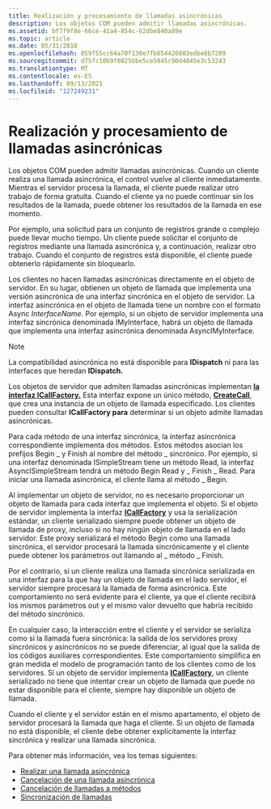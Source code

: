```yaml
---
title: Realización y procesamiento de llamadas asincrónicas
description: Los objetos COM pueden admitir llamadas asincrónicas.
ms.assetid: bf7f9f8e-66ce-41a4-854c-62dbe840a89e
ms.topic: article
ms.date: 05/31/2018
ms.openlocfilehash: 059f55cc64a70f130e7fb654426803edbe8b7209
ms.sourcegitcommit: d75fc10b9f0825bbe5ce5045c90d4045e3c53243
ms.translationtype: MT
ms.contentlocale: es-ES
ms.lasthandoff: 09/13/2021
ms.locfileid: "127249231"
---
```

# <a name="making-and-processing-asynchronous-calls"></a>Realización y procesamiento de llamadas asincrónicas

Los objetos COM pueden admitir llamadas asincrónicas. Cuando un cliente realiza una llamada asincrónica, el control vuelve al cliente inmediatamente. Mientras el servidor procesa la llamada, el cliente puede realizar otro trabajo de forma gratuita. Cuando el cliente ya no puede continuar sin los resultados de la llamada, puede obtener los resultados de la llamada en ese momento.

Por ejemplo, una solicitud para un conjunto de registros grande o complejo puede llevar mucho tiempo. Un cliente puede solicitar el conjunto de registros mediante una llamada asincrónica y, a continuación, realizar otro trabajo. Cuando el conjunto de registros está disponible, el cliente puede obtenerlo rápidamente sin bloquearlo.

Los clientes no hacen llamadas asincrónicas directamente en el objeto de servidor. En su lugar, obtienen un objeto de llamada que implementa una versión asincrónica de una interfaz sincrónica en el objeto de servidor. La interfaz asincrónica en el objeto de llamada tiene un nombre con el formato Async *InterfaceName*. Por ejemplo, si un objeto de servidor implementa una interfaz sincrónica denominada IMyInterface, habrá un objeto de llamada que implementa una interfaz asincrónica denominada AsyncIMyInterface.

> [!Note]  
> La compatibilidad asincrónica no está disponible para **IDispatch** ni para las interfaces que heredan **IDispatch.**

 

Los objetos de servidor que admiten llamadas asincrónicas implementan [**la interfaz ICallFactory.**](/windows/win32/api/objidlbase/nn-objidlbase-icallfactory) Esta interfaz expone un único método, [**CreateCall**](/windows/win32/api/objidlbase/nf-objidlbase-icallfactory-createcall), que crea una instancia de un objeto de llamada especificado. Los clientes pueden consultar **ICallFactory para** determinar si un objeto admite llamadas asincrónicas.

Para cada método de una interfaz sincrónica, la interfaz asincrónica correspondiente implementa dos métodos. Estos métodos asocian los prefijos Begin \_ y Finish al nombre del método \_ sincrónico. Por ejemplo, si una interfaz denominada ISimpleStream tiene un método Read, la interfaz AsyncISimpleStream tendrá un método Begin Read y \_ Finish \_ Read. Para iniciar una llamada asincrónica, el cliente llama al método \_ Begin.

Al implementar un objeto de servidor, no es necesario proporcionar un objeto de llamada para cada interfaz que implementa el objeto. Si el objeto de servidor implementa la interfaz [**ICallFactory**](/windows/win32/api/objidlbase/nn-objidlbase-icallfactory) y usa la serialización estándar, un cliente serializado siempre puede obtener un objeto de llamada de proxy, incluso si no hay ningún objeto de llamada en el lado servidor. Este proxy serializará el método Begin como una llamada sincrónica, el servidor procesará la llamada sincrónicamente y el cliente puede obtener los parámetros out llamando al \_ método \_ Finish.

Por el contrario, si un cliente realiza una llamada sincrónica serializada en una interfaz para la que hay un objeto de llamada en el lado servidor, el servidor siempre procesará la llamada de forma asincrónica. Este comportamiento no será evidente para el cliente, ya que el cliente recibirá los mismos parámetros out y el mismo valor devuelto que habría recibido del método sincrónico.

En cualquier caso, la interacción entre el cliente y el servidor se serializa como si la llamada fuera sincrónica: la salida de los servidores proxy sincrónicos y asincrónicos no se puede diferenciar, al igual que la salida de los códigos auxiliares correspondientes. Este comportamiento simplifica en gran medida el modelo de programación tanto de los clientes como de los servidores. Si un objeto de servidor implementa [**ICallFactory**](/windows/win32/api/objidlbase/nn-objidlbase-icallfactory), un cliente serializado no tiene que intentar crear un objeto de llamada que puede no estar disponible para el cliente, siempre hay disponible un objeto de llamada.

Cuando el cliente y el servidor están en el mismo apartamento, el objeto de servidor procesará la llamada que haga el cliente. Si un objeto de llamada no está disponible, el cliente debe obtener explícitamente la interfaz sincrónica y realizar una llamada sincrónica.

Para obtener más información, vea los temas siguientes:

-   [Realizar una llamada asincrónica](making-an-asynchronous-call.md)
-   [Cancelación de una llamada asincrónica](canceling-an-asynchronous-call.md)
-   [Cancelación de llamadas a métodos](canceling-method-calls.md)
-   [Sincronización de llamadas](call-synchronization.md)

 

 